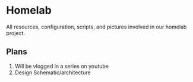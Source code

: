 # Homelab

All resources, configuration, scripts, and pictures involved in our homelab project.

## Plans

1. Will be vlogged in a series on youtube
2. Design Schematic/architecture
